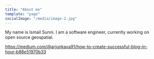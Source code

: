 ```yaml
---
title: "About me"
template: "page"
socialImage: "/media/image-2.jpg"
---
```


My name is Ismail Sunni. I am a software engineer, currently working on open source geospatial.

https://medium.com/@arjunkava91/how-to-create-successful-blog-in-hour-b88e51970b33